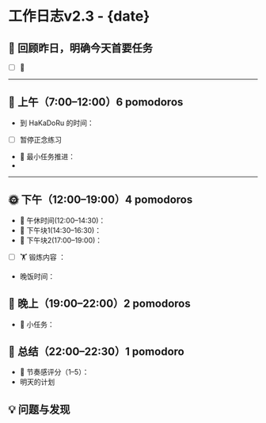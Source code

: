 # 工作日志v2.3 - {date}

## 🎯 回顾昨日，明确今天首要任务

- [ ] 🎯 

---

## 🌅 上午（7:00–12:00）6 pomodoros

- 到 HaKaDoRu 的时间：
- [ ] 暂停正念练习
- 🧠 最小任务推进：
- 

---

## 🌞 下午（12:00–19:00）4 pomodoros

- 🍱 午休时间(12:00–14:30)：
- 🔧 下午块1(14:30–16:30)：
- 🔧 下午块2(17:00–19:00)：

- [ ] 🏋 锻炼内容 ： 
- 晚饭时间：

## 🌙 晚上（19:00–22:00）2 pomodoros
- 📖 小任务：

## 📖 总结（22:00–22:30）1 pomodoro

- 🎯 节奏感评分（1–5）：
- 明天的计划

## 💡 问题与发现


